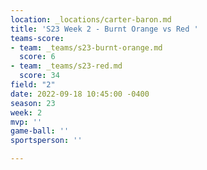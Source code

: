 ```yaml
---
location: _locations/carter-baron.md
title: 'S23 Week 2 - Burnt Orange vs Red '
teams-score:
- team: _teams/s23-burnt-orange.md
  score: 6
- team: _teams/s23-red.md
  score: 34
field: "2"
date: 2022-09-18 10:45:00 -0400
season: 23
week: 2
mvp: ''
game-ball: ''
sportsperson: ''

---
```

